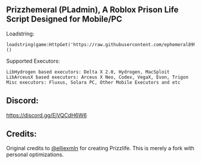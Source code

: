 ## Prizzhemeral (PLadmin), A Roblox Prison Life Script Designed for Mobile/PC
Loadstring:
```
loadstring(game:HttpGet('https://raw.githubusercontent.com/ephemeral8997/Prizzhemeral/refs/heads/main/pladmin.lua'))()
```

Supported Executors:
```
LibHydrogen based executors: Delta X 2.0, Hydrogen, MacSploit
LibArceusX based executors: Arceus X Neo, Codex, VegaX, Evon, Trigon
Misc executors: Fluxus, Solara PC, Other Mobile Executors and etc
```

## Discord:
https://discord.gg/EjVQCdH6W6

## Credits:
Original credits to [@elliexmIn](https://github.com/elliexmln) for creating Prizzlife.
This is merely a fork with personal optimizations.
